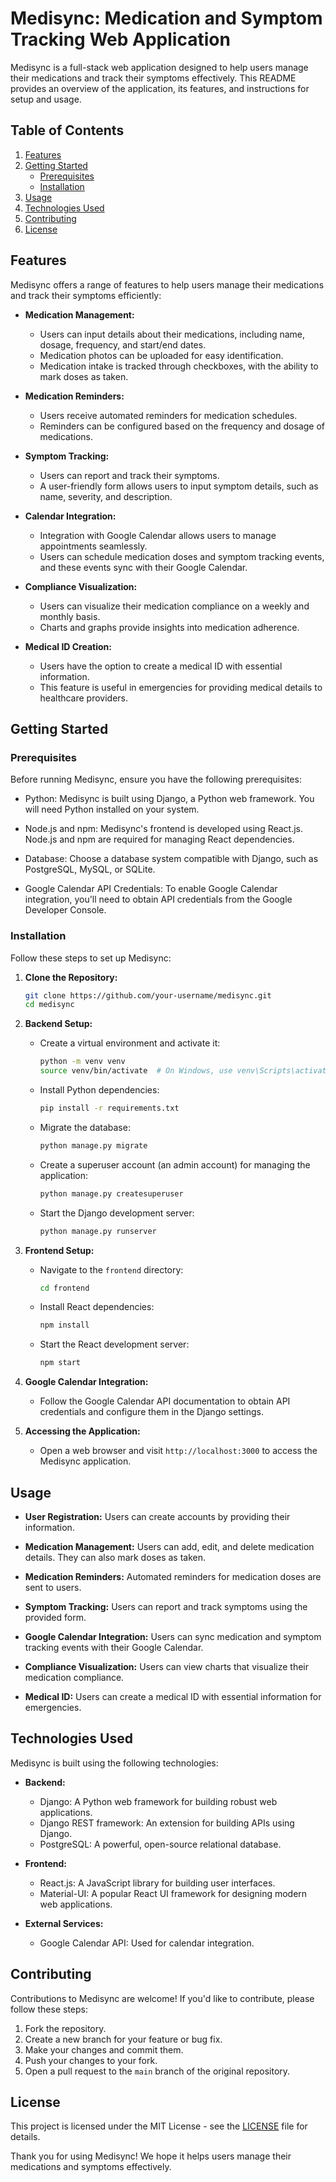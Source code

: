 # Medisync: Medication and Symptom Tracking Web Application

Medisync is a full-stack web application designed to help users manage their medications and track their symptoms effectively. This README provides an overview of the application, its features, and instructions for setup and usage.

## Table of Contents

1. [Features](#features)
2. [Getting Started](#getting-started)
    - [Prerequisites](#prerequisites)
    - [Installation](#installation)
3. [Usage](#usage)
4. [Technologies Used](#technologies-used)
5. [Contributing](#contributing)
6. [License](#license)

## Features

Medisync offers a range of features to help users manage their medications and track their symptoms efficiently:

- **Medication Management:**
    - Users can input details about their medications, including name, dosage, frequency, and start/end dates.
    - Medication photos can be uploaded for easy identification.
    - Medication intake is tracked through checkboxes, with the ability to mark doses as taken.

- **Medication Reminders:**
    - Users receive automated reminders for medication schedules.
    - Reminders can be configured based on the frequency and dosage of medications.

- **Symptom Tracking:**
    - Users can report and track their symptoms.
    - A user-friendly form allows users to input symptom details, such as name, severity, and description.

- **Calendar Integration:**
    - Integration with Google Calendar allows users to manage appointments seamlessly.
    - Users can schedule medication doses and symptom tracking events, and these events sync with their Google Calendar.

- **Compliance Visualization:**
    - Users can visualize their medication compliance on a weekly and monthly basis.
    - Charts and graphs provide insights into medication adherence.

- **Medical ID Creation:**
    - Users have the option to create a medical ID with essential information.
    - This feature is useful in emergencies for providing medical details to healthcare providers.

## Getting Started

### Prerequisites

Before running Medisync, ensure you have the following prerequisites:

- Python: Medisync is built using Django, a Python web framework. You will need Python installed on your system.

- Node.js and npm: Medisync's frontend is developed using React.js. Node.js and npm are required for managing React dependencies.

- Database: Choose a database system compatible with Django, such as PostgreSQL, MySQL, or SQLite.

- Google Calendar API Credentials: To enable Google Calendar integration, you'll need to obtain API credentials from the Google Developer Console.

### Installation

Follow these steps to set up Medisync:

1. **Clone the Repository:**

    ```bash
    git clone https://github.com/your-username/medisync.git
    cd medisync
    ```

2. **Backend Setup:**

    - Create a virtual environment and activate it:

        ```bash
        python -m venv venv
        source venv/bin/activate  # On Windows, use venv\Scripts\activate
        ```

    - Install Python dependencies:

        ```bash
        pip install -r requirements.txt
        ```

    - Migrate the database:

        ```bash
        python manage.py migrate
        ```

    - Create a superuser account (an admin account) for managing the application:

        ```bash
        python manage.py createsuperuser
        ```

    - Start the Django development server:

        ```bash
        python manage.py runserver
        ```

3. **Frontend Setup:**

    - Navigate to the `frontend` directory:

        ```bash
        cd frontend
        ```

    - Install React dependencies:

        ```bash
        npm install
        ```

    - Start the React development server:

        ```bash
        npm start
        ```

4. **Google Calendar Integration:**

    - Follow the Google Calendar API documentation to obtain API credentials and configure them in the Django settings.

5. **Accessing the Application:**

    - Open a web browser and visit `http://localhost:3000` to access the Medisync application.

## Usage

- **User Registration:** Users can create accounts by providing their information.

- **Medication Management:** Users can add, edit, and delete medication details. They can also mark doses as taken.

- **Medication Reminders:** Automated reminders for medication doses are sent to users.

- **Symptom Tracking:** Users can report and track symptoms using the provided form.

- **Google Calendar Integration:** Users can sync medication and symptom tracking events with their Google Calendar.

- **Compliance Visualization:** Users can view charts that visualize their medication compliance.

- **Medical ID:** Users can create a medical ID with essential information for emergencies.

## Technologies Used

Medisync is built using the following technologies:

- **Backend:**
    - Django: A Python web framework for building robust web applications.
    - Django REST framework: An extension for building APIs using Django.
    - PostgreSQL: A powerful, open-source relational database.

- **Frontend:**
    - React.js: A JavaScript library for building user interfaces.
    - Material-UI: A popular React UI framework for designing modern web applications.

- **External Services:**
    - Google Calendar API: Used for calendar integration.

## Contributing

Contributions to Medisync are welcome! If you'd like to contribute, please follow these steps:

1. Fork the repository.
2. Create a new branch for your feature or bug fix.
3. Make your changes and commit them.
4. Push your changes to your fork.
5. Open a pull request to the `main` branch of the original repository.

## License

This project is licensed under the MIT License - see the [LICENSE](LICENSE) file for details.

Thank you for using Medisync! We hope it helps users manage their medications and symptoms effectively.
